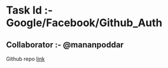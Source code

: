 Task Id :- Google/Facebook/Github_Auth
======================================
Collaborator :- @mananpoddar
---------------------- 
Github repo [link](https://github.com/AdarshNaidu/oauth-google-facebook-github.git)
